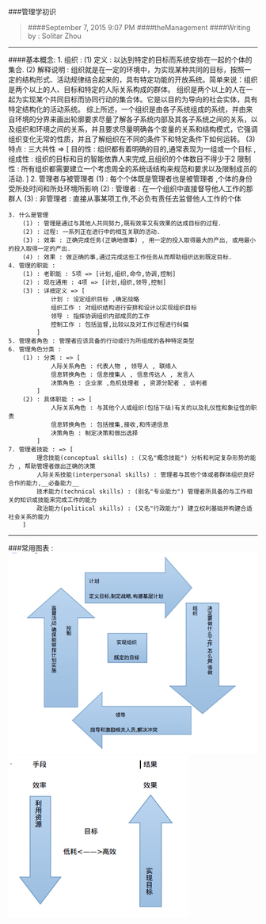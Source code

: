 ###管理学初识
>####September 7, 2015 9:07 PM
>####theManagement
>####Writing by : Solitar Zhou


*****
####基本概念:
	1. 组织 :
		(1) 定义 : 以达到特定的目标而系统安排在一起的个体的集合.
		(2) 解释说明 : 组织就是在一定的环境中，为实现某种共同的目标，按照一定的结构形式、活动规律结合起来的，具有特定功能的开放系统。简单来说：组织是两个以上的人、目标和特定的人际关系构成的群体。
		组织是两个以上的人在一起为实现某个共同目标而协同行动的集合体。它是以目的为导向的社会实体，具有特定结构化的活动系统。
		综上所述，一个组织是由各子系统组成的系统，并由来自环境的分界来画出轮廓要求尽量了解各子系统内部及其各子系统之间的关系，以及组织和环境之间的关系，并且要求尽量明确各个变量的关系和结构模式，它强调组织变化无常的性质，并且了解组织在不同的条件下和特定条件下如何运转。
		(3) 特点 : 三大共性 => [
					目的性 : 组织都有着明确的目的,通常表现为一组或一个目标 ,
					组成性 : 组织的目标和目的智能依靠人来完成,且组织的个体数目不得少于2
					限制性 : 所有组织都需要建立一个考虑周全的系统话结构来规范和要求以及限制成员的活动.
	   		] 
	2. 管理者与被管理者
		(1) : 每个个体既是管理者也是被管理者 ,个体的身份受所处时间和所处环境所影响
		(2) : 管理者 : 在一个组织中直接督导他人工作的那群人
		(3) : 非管理者 : 直接从事某项工作,不必负有责任去监督他人工作的个体
	
	3. 什么是管理
		(1) : 管理是通过与其他人共同努力,既有效率又有效果的达成目标的过程.
		(2) : 过程: 一系列正在进行中的相互关联的活动.
		(3) : 效率 : 正确完成任务(正确地做事) , 用一定的投入取得最大的产出, 或用最小的投入取得一定的产出.
		(4) : 效果 : 做正确的事,通过完成这些工作任务从而帮助组织达到既定目标.
	4. 管理的职能 :
		(1) : 老职能 : 5项 => [计划,组织,命令,协调,控制] 
		(2) : 现在通用 : 4项 => [计划,组织,领导,控制]
		(3) : 详细定义 => [
				计划 : 设定组织目标 ,确定战略
				组织工作 : 对组织结构进行安排和设计以实现组织目标
				领导 : 指挥协调组织内部成员的工作
				控制工作 : 包括监督,比较以及对工作过程进行纠偏
			]
	5. 管理者角色 : 管理者应该具备的行动或行为所组成的各种特定类型
	6. 管理角色分类 :
		(1) : 分类 : => [
				人际关系角色 : 代表人物 , 领导人 , 联络人
				信息转换角色 : 信息搜集人 , 信息传达人 , 发言人
				决策角色 : 企业家 ,危机处理者 , 资源分配者 , 谈判者
			]
		(2) : 具体职能 : => [
				人际关系角色 : 与其他个人或组织(包括下级)有关的以及礼仪性和象征性的职责
				信息转换角色 : 包括搜集,接收,和传递信息
				决策角色 : 制定决策和做出选择
			]
	7. 管理者技能 : => [
			理念技能(conceptual skills) : (又名"概念技能") 分析和判定复杂形势的能力 , 帮助管理者做出正确的决策
			人际关系技能(interpersonal skills) : 管理者与其他个体或者群体组织良好合作的能力,__必备能力__
			技术能力(technical skills) : (别名"专业能力") 管理者所具备的与工作相关的知识或技能来完成工作的能力
			政治能力(political skills) : (又名"行政能力") 建立权利基础并构建合适社会关系的能力
		]

*****

###常用图表 :
![Original](https://raw.githubusercontent.com/solitarZhou/Economics/master/picture/Original.png)
![Efficency](https://raw.githubusercontent.com/solitarZhou/Economics/master/picture/Efficiency.png)

